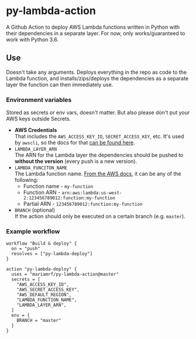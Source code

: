 # py-lambda-action
A Github Action to deploy AWS Lambda functions written in Python with their dependencies in a separate layer. For now, only works/guaranteed to work with Python 3.6.

## Use
Doesn't take any arguments. Deploys everything in the repo as code to the Lambda function, and installs/zips/deploys the dependencies as a separate layer the function can then immediately use.
### Environment variables
Stored as secrets or env vars, doesn't matter. But also please don't put your AWS keys outside Secrets.
- **AWS Credentials**  
    That includes the `AWS_ACCESS_KEY_ID`, `SECRET_ACCESS_KEY`, etc. It's used by `awscli`, so the docs for that [can be found here](https://docs.aws.amazon.com/cli/latest/userguide/cli-configure-envvars.html).
- `LAMBDA_LAYER_ARN`  
    The ARN for the Lambda layer the dependencies should be pushed to **without the version** (every push is a new version).
- `LAMBDA_FUNCITON_NAME`  
    The Lambda function name. [From the AWS docs](https://docs.aws.amazon.com/cli/latest/reference/lambda/update-function-code.html), it can be any of the following:
    - Function name - `my-function`  
    - Function ARN - `arn:aws:lambda:us-west-2:123456789012:function:my-function`  
    - Partial ARN - `123456789012:function:my-function`
- `BRANCH` (optional)  
    If the action should only be executed on a certain branch (e.g. `master`).

### Example workflow
```hcl
workflow "Build & deploy" {
  on = "push"
  resolves = ["py-lambda-deploy"]
}

action "py-lambda-deploy" {
  uses = "mariamrf/py-lambda-action@master"
  secrets = [
    "AWS_ACCESS_KEY_ID",
    "AWS_SECRET_ACCESS_KEY",
    "AWS_DEFAULT_REGION",
    "LAMBDA_FUNCTION_NAME",
    "LAMBDA_LAYER_ARN",
  ]
  env = {
    BRANCH = "master"
  }
}
```
